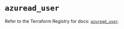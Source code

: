 # `azuread_user`

Refer to the Terraform Registry for docs: [`azuread_user`](https://registry.terraform.io/providers/hashicorp/azuread/2.52.0/docs/resources/user).
